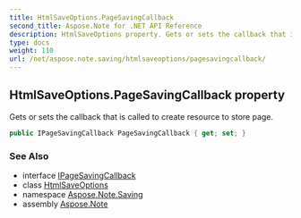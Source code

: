 ```yaml
---
title: HtmlSaveOptions.PageSavingCallback
second_title: Aspose.Note for .NET API Reference
description: HtmlSaveOptions property. Gets or sets the callback that is called to create resource to store page
type: docs
weight: 110
url: /net/aspose.note.saving/htmlsaveoptions/pagesavingcallback/
---
```

## HtmlSaveOptions.PageSavingCallback property

Gets or sets the callback that is called to create resource to store page.

```csharp
public IPageSavingCallback PageSavingCallback { get; set; }
```

### See Also

* interface [IPageSavingCallback](../../../aspose.note.saving.html/ipagesavingcallback/)
* class [HtmlSaveOptions](../)
* namespace [Aspose.Note.Saving](../../htmlsaveoptions/)
* assembly [Aspose.Note](../../../)


